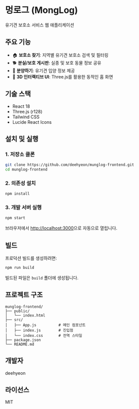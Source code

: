 # 멍로그 (MongLog)

유기견 보호소 서비스 웹 애플리케이션

## 주요 기능

- 🏠 **보호소 찾기**: 지역별 유기견 보호소 검색 및 필터링
- 🐕 **분실/보호 게시판**: 실종 및 보호 동물 정보 공유
- 💝 **분양하기**: 유기견 입양 정보 제공
- 🎨 **3D 인터랙티브 UI**: Three.js를 활용한 동적인 홈 화면

## 기술 스택

- React 18
- Three.js (r128)
- Tailwind CSS
- Lucide React Icons

## 설치 및 실행

### 1. 저장소 클론
```bash
git clone https://github.com/deehyeon/munglog-frontend.git
cd munglog-frontend
```

### 2. 의존성 설치
```bash
npm install
```

### 3. 개발 서버 실행
```bash
npm start
```

브라우저에서 [http://localhost:3000](http://localhost:3000)으로 자동으로 열립니다.

## 빌드

프로덕션 빌드를 생성하려면:
```bash
npm run build
```

빌드된 파일은 `build` 폴더에 생성됩니다.

## 프로젝트 구조

```
munglog-frontend/
├── public/
│   └── index.html
├── src/
│   ├── App.js          # 메인 컴포넌트
│   ├── index.js        # 진입점
│   └── index.css       # 전역 스타일
├── package.json
└── README.md
```

## 개발자

deehyeon

## 라이선스

MIT